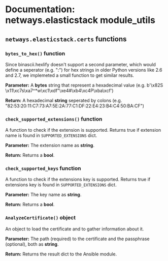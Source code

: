 # Documentation: netways.elasticstack module_utils

## `netways.elasticstack.certs` functions

### `bytes_to_hex()` function

Since binascii.hexlify doesn't support a second parameter, which would define a seperator (e.g. ":") for hex strings in older Python versions like 2.6 and 2.7, we implemeted a small function to get similar results.

**Parameter:** A __bytes__ string that represent a hexadecimal value (e.g. b'\\x82S \\x11\\xc7s\\xa7^*w\\xc1\\xdf\"\\xe4#\\xb4\\xc4P\\xba\\xcf')

**Return:** A hexadecimal __string__ seperated by colons (e.g. "82:53:20:11:C7:73:A7:5E:2A:77:C1:DF:22:E4:23:B4:C4:50:BA:CF") 

### `check_supported_extensions()` function

A function to check if the extension is supported. Returns true if extension name is found in `SUPPORTED_EXTENSIONS` dict.

**Parameter:** The extension name as __string__.

**Return:** Returns a __bool__.

### `check_supported_keys` function

A function to check if the extensions key is supported. Returns true if extensions key is found in `SUPPORTED_EXTENSIONS` dict.

**Parameter:** The key name as __string__.

**Return:** Returns a __bool__.

### `AnalyzeCertificate()` object

An object to load the certificate and to gather information about it.

**Parameter:** The path (required) to the certificate and the passphrase (optional), both as __string__.

**Return:** Returns the result dict to the Ansible module.
